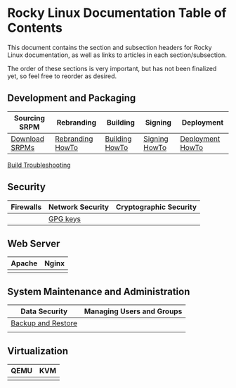 # Rocky Linux Documentation Table of Contents

This document contains the section and subsection headers for Rocky Linux documentation, as well as links to articles in each section/subsection.

The order of these sections is very important, but has not been finalized yet, so feel free to reorder as desired.



## Development and Packaging

Sourcing SRPM | Rebranding | Building | Signing | Deployment
--- | --- | --- | --- | ---
[Download SRPMs](../guides/package_sources) | [Rebranding HowTo](../guides/package_debranding) | [Building HowTo](../guides/package_building) | [Signing HowTo](../guides/package_signing) | [Deployment HowTo](../guides/package_deployment)
 [Build Troubleshooting](../guides/package_build_troubleshooting) 


## Security

| Firewalls | Network Security | Cryptographic Security | 
| --- | --- | --- | 
| | [GPG keys](#link-to-gpg-keys) |


## Web Server

| Apache | Nginx |
| --- | --- |
| | | 


## System Maintenance and Administration

| Data Security | Managing Users and Groups |
| --- | --- |
| [Backup and Restore](#link-to-backup-and-restore) | | 
| | | 


## Virtualization

| QEMU | KVM | 
| --- | --- |
| | | 


